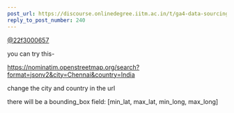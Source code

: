 ```yaml
---
post_url: https://discourse.onlinedegree.iitm.ac.in/t/ga4-data-sourcing-discussion-thread-tds-jan-2025/165959/241
reply_to_post_number: 240
---
```

[@22f3000657](/u/22f3000657)

you can try this-

<https://nominatim.openstreetmap.org/search?format=jsonv2&city=Chennai&country=India>

change the city and country in the url

there will be a bounding\_box field: [min\_lat, max\_lat, min\_long, max\_long]